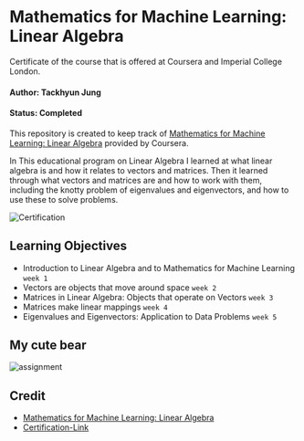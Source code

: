 # Mathematics for Machine Learning: Linear Algebra

Certificate of the course that is offered at Coursera and Imperial College London.

#### Author: Tackhyun Jung

#### Status: Completed

This repository is created to keep track of [Mathematics for Machine Learning: Linear Algebra](https://www.coursera.org/learn/linear-algebra-machine-learning) provided by Coursera.

In This educational program on Linear Algebra I learned at what linear algebra is and how it relates to vectors and matrices. Then it learned through what vectors and matrices are and how to work with them, including the knotty problem of eigenvalues and eigenvectors, and how to use these to solve problems. 

![Certification](https://user-images.githubusercontent.com/41291493/112585333-f4224280-8e3c-11eb-89b6-9d043a007e7d.png)

## Learning Objectives

- Introduction to Linear Algebra and to Mathematics for Machine Learning `week 1`
- Vectors are objects that move around space `week 2`
- Matrices in Linear Algebra: Objects that operate on Vectors `week 3`
- Matrices make linear mappings `week 4`
- Eigenvalues and Eigenvectors: Application to Data Problems `week 5`

## My cute bear

![assignment](https://user-images.githubusercontent.com/41291493/112585341-f84e6000-8e3c-11eb-997d-55aa7d0ad610.png)

## Credit

- [Mathematics for Machine Learning: Linear Algebra](https://www.coursera.org/learn/linear-algebra-machine-learning)
- [Certification-Link](https://www.coursera.org/account/accomplishments/verify/HHP3FMC67P9F)
